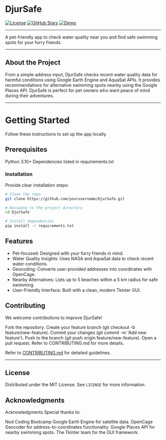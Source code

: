 # DjurSafe

[![License](https://img.shields.io/badge/license-MIT-blue.svg)](LICENSE)
[![GitHub Stars](https://img.shields.io/github/stars/cajjster/lunch_box_planner.svg)](https://github.com/cajjster/lunch_box_planner/stargazers)
[![Demo](https://img.shields.io/badge/demo-live-brightgreen)](https://your-live-demo-link.com)

---

A pet-friendly app to check water quality near you and find safe swimming spots for your furry friends.


---

## About the Project
From a simple address input, DjurSafe checks recent water quality data for harmful conditions using Google Earth Engine and AquaSat APIs. It  provides recommendations for alternative swimming spots nearby using the Google Places API. DjurSafe is perfect for pet owners who want peace of mind during their adventures.

---

# Getting Started
Follow these instructions to set up the app locally.

## Prerequisites
Python 3.10+
Dependencies listed in requirements.txt


### Installation

Provide clear installation steps:

```bash
# Clone the repo
git clone https://github.com/yourusername/DjurSafe.git

# Navigate to the project directory
cd DjurSafe

# Install dependencies
pip install -r requirements.txt
```

## Features

- Pet-focused: Designed with your furry friends in mind.
- Water Quality Insights: Uses NASA and AquaSat data to check recent water conditions.
- Geocoding: Converts user-provided addresses into coordinates with OpenCage.
- Nearby Alternatives: Lists up to 5 beaches within a 5 km radius for safe swimming.
- User-Friendly Interface: Built with a clean, modern Tkinter GUI.

## Contributing

We welcome contributions to improve DjurSafe!

Fork the repository.
Create your feature branch (git checkout -b feature/new-feature).
Commit your changes (git commit -m 'Add new feature').
Push to the branch (git push origin feature/new-feature).
Open a pull request.
Refer to CONTRIBUTING.md for more details.

Refer to [CONTRIBUTING.md](CONTRIBUTING.md) for detailed guidelines.

---

## License

Distributed under the MIT License. See `LICENSE` for more information.

## Acknowledgments

Acknowledgments
Special thanks to:

Nod Coding Bootcamp
Google Earth Engine for satellite data.
OpenCage Geocoder for address-to-coordinates functionality.
Google Places API for nearby swimming spots.
The Tkinter team for the GUI framework.
